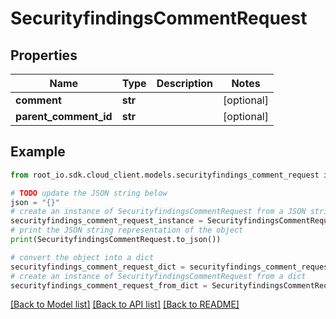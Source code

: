 # SecurityfindingsCommentRequest


## Properties

Name | Type | Description | Notes
------------ | ------------- | ------------- | -------------
**comment** | **str** |  | [optional] 
**parent_comment_id** | **str** |  | [optional] 

## Example

```python
from root_io.sdk.cloud_client.models.securityfindings_comment_request import SecurityfindingsCommentRequest

# TODO update the JSON string below
json = "{}"
# create an instance of SecurityfindingsCommentRequest from a JSON string
securityfindings_comment_request_instance = SecurityfindingsCommentRequest.from_json(json)
# print the JSON string representation of the object
print(SecurityfindingsCommentRequest.to_json())

# convert the object into a dict
securityfindings_comment_request_dict = securityfindings_comment_request_instance.to_dict()
# create an instance of SecurityfindingsCommentRequest from a dict
securityfindings_comment_request_from_dict = SecurityfindingsCommentRequest.from_dict(securityfindings_comment_request_dict)
```
[[Back to Model list]](../README.md#documentation-for-models) [[Back to API list]](../README.md#documentation-for-api-endpoints) [[Back to README]](../README.md)


